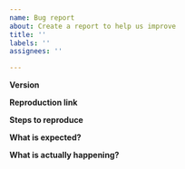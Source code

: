 ```yaml
---
name: Bug report
about: Create a report to help us improve
title: ''
labels: ''
assignees: ''

---
```


**Version**

**Reproduction link**

**Steps to reproduce**

**What is expected?**

**What is actually happening?**
